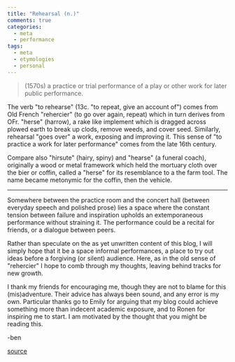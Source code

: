 ```yaml
---
title: "Rehearsal (n.)"
comments: true
categories: 
  - meta
  - performance
tags:
  - meta
  - etymologies
  - personal
---
```

>(1570s) a practice or trial performance of a play or other work for later public performance.

The verb "to rehearse" (13c. "to repeat, give an account of") comes from Old French "rehercier" (to go over again, repeat) which in turn derives from OFr. "herse" (harrow), a rake like implement which is dragged across plowed earth to break up clods, remove weeds, and cover seed. Similarly, rehearsal "goes over" a work, exposing and improving it. This sense of "to practice a work for later performance" comes from the late 16th century.

Compare also "hirsute" (hairy, spiny) and "hearse" (a funeral coach), originally a wood or metal framework which held the mortuary cloth over the bier or coffin, called a "herse" for its resemblance to a the farm tool. The name became metonymic for the coffin, then the vehicle.

---

Somewhere between the practice room and the concert hall (between everyday speech and polished prose) lies a space where the constant tension between failure and inspiration upholds an extemporaneous performance without straining it. The performance could be a recital for friends, or a dialogue between peers.

Rather than speculate on the as yet unwritten content of this blog, I will simply hope that it be a space informal performances, a place to try out ideas before a forgiving (or silent) audience. Here, as in the old sense of "rehercier" I hope to comb through my thoughts, leaving behind tracks for new growth.

I thank my friends for encouraging me, though they are not to blame for this (mis)adventure. Their advice has always been sound, and any error is my own. Particular thanks go to Emily for arguing that my blog could achieve something more than indecent academic exposure, and to Ronen for inspiring me to start. I am motivated by the thought that you might be reading this.

-ben 

[source](https://www.etymonline.com/word/rehearse)
